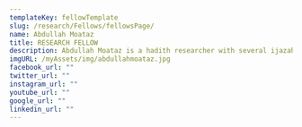 ```yaml
---
templateKey: fellowTemplate
slug: /research/Fellows/fellowsPage/
name: Abdullah Moataz
title: RESEARCH FELLOW
description: Abdullah Moataz is a hadith researcher with several ijazah.
imgURL: /myAssets/img/abdullahmoataz.jpg
facebook_url: ""
twitter_url: ""
instagram_url: ""
youtube_url: ""
google_url: ""
linkedin_url: ""
---
```

